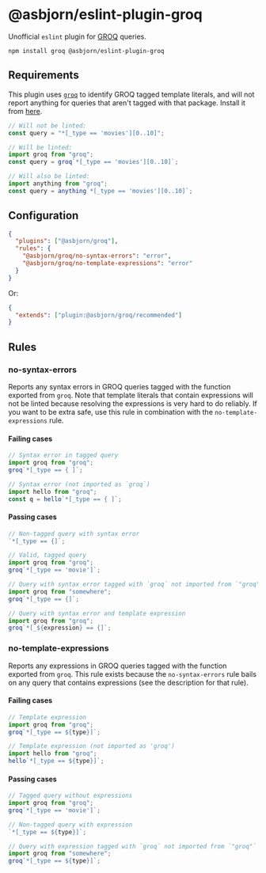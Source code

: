 # @asbjorn/eslint-plugin-groq

Unofficial `eslint` plugin for [GROQ](https://www.sanity.io/docs/groq) queries.

```
npm install groq @asbjorn/eslint-plugin-groq
```

## Requirements

This plugin uses [`groq`](https://www.npmjs.com/package/groq) to identify GROQ tagged template literals, and will not report anything for queries that aren't tagged with that package. Install it from [here](https://www.npmjs.com/package/groq).

```js
// Will not be linted:
const query = "*[_type == 'movies'][0..10]";

// Will be linted:
import groq from "groq";
const query = groq`*[_type == 'movies'][0..10]`;

// Will also be linted:
import anything from "groq";
const query = anything`*[_type == 'movies'][0..10]`;
```

## Configuration

```json
{
  "plugins": ["@asbjorn/groq"],
  "rules": {
    "@asbjorn/groq/no-syntax-errors": "error",
    "@asbjorn/groq/no-template-expressions": "error"
  }
}
```

Or:

```json
{
  "extends": ["plugin:@asbjorn/groq/recommended"]
}
```

## Rules

### no-syntax-errors

Reports any syntax errors in GROQ queries tagged with the function exported from `groq`. Note that template literals that contain expressions will not be linted because resolving the expressions is very hard to do reliably. If you want to be extra safe, use this rule in combination with the `no-template-expressions` rule.

#### Failing cases

```js
// Syntax error in tagged query
import groq from "groq";
groq`*[_type == { ]`;

// Syntax error (not imported as `groq`)
import hello from "groq";
const q = hello`*[_type == { ]`;
```

#### Passing cases

```js
// Non-tagged query with syntax error
`*[_type == {]`;

// Valid, tagged query
import groq from "groq";
groq`*[_type == 'movie']`;

// Query with syntax error tagged with `groq` not imported from `"groq"`
import groq from "somewhere";
groq`*[_type == {]`;

// Query with syntax error and template expression
import groq from "groq";
groq`*[_${expression} == {]`;
```

### no-template-expressions

Reports any expressions in GROQ queries tagged with the function exported from `groq`. This rule exists because the `no-syntax-errors` rule bails on any query that contains expressions (see the description for that rule).

#### Failing cases

```js
// Template expression
import groq from "groq";
groq`*[_type == ${type}]`;

// Template expression (not imported as 'groq')
import hello from "groq";
hello`*[_type == ${type}]`;
```

#### Passing cases

```js
// Tagged query without expressions
import groq from "groq";
groq`*[_type == 'movie']`;

// Non-tagged query with expression
`*[_type == ${type}]`;

// Query with expression tagged with `groq` not imported from `"groq"`
import groq from "somewhere";
groq`*[_type == ${type}]`;
```

